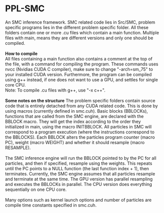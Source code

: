 # PPL-SMC

An SMC inference framework. SMC related code lies in Src/SMC, problem specific programs lies in the different problem specific folder. All these folders contain one or more .cu files which contain a main function. Multiple files with main, means they are different versions and only one should be compiled. 
<br>
<br>
**How to compile**
<br>
All files containing a main function also contains a comment at the top of the file, with a command for compiling the program. These commands uses nvcc (Nvidias CUDA C compiler), make sure to change "-arch=sm_75" to your installed CUDA version. Furthermore, the program can be compiled using g++ instead, if one does not want to use a GPU, and settles for single core CPU. <br>
Note: To compile .cu files with g++, use "-x c++". 
<br>
<br>
**Some notes on the structure**
The problem specific folders contain source code that is entirely detached from any CUDA related code. This is done by using macros (currently defined in smc.cuh). Basic blocks (BBLOCKs), functions that are called from the SMC engine, are declared with the BBLOCK macro. They will get the index according to the order they initialized in main, using the macro INITBBLOCK. All particles in SMC will correspond to a program execution (where the instructions correspond to the BBLOCKS). Each BBLOCK alters the particles program counter (macro PC), weight (macro WEIGHT) and whether it should resample (macro RESAMPLE). 
<br>
<br>
The SMC inference engine will run the BBLOCK pointed to by the PC for all particles, and then if specified, resample using the weights. This repeats until the PC points to a NULL function (the last function index + 1), then terminates. Currently, the SMC engine assumes that all particles resample and terminate at the same time. The GPU version has parallel resampling and executes the BBLOCKs in parallel. The CPU version does everything sequentially on one CPU core. 
<br>
<br>
Many options such as kernel launch options and number of particles are compile time constants specified in smc.cuh. 
